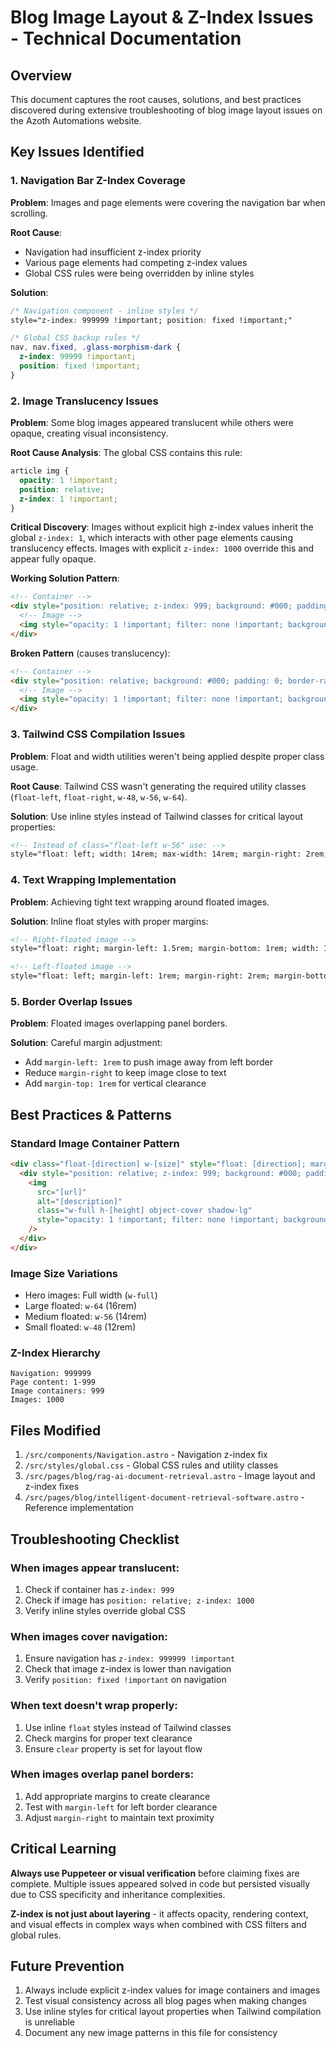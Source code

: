 # Blog Image Layout & Z-Index Issues - Technical Documentation

## Overview
This document captures the root causes, solutions, and best practices discovered during extensive troubleshooting of blog image layout issues on the Azoth Automations website.

## Key Issues Identified

### 1. Navigation Bar Z-Index Coverage
**Problem**: Images and page elements were covering the navigation bar when scrolling.

**Root Cause**: 
- Navigation had insufficient z-index priority
- Various page elements had competing z-index values
- Global CSS rules were being overridden by inline styles

**Solution**:
```css
/* Navigation component - inline styles */
style="z-index: 999999 !important; position: fixed !important;"

/* Global CSS backup rules */
nav, nav.fixed, .glass-morphism-dark {
  z-index: 99999 !important;
  position: fixed !important;
}
```

### 2. Image Translucency Issues
**Problem**: Some blog images appeared translucent while others were opaque, creating visual inconsistency.

**Root Cause Analysis**:
The global CSS contains this rule:
```css
article img {
  opacity: 1 !important;
  position: relative;
  z-index: 1 !important;
}
```

**Critical Discovery**: Images without explicit high z-index values inherit the global `z-index: 1`, which interacts with other page elements causing translucency effects. Images with explicit `z-index: 1000` override this and appear fully opaque.

**Working Solution Pattern**:
```html
<!-- Container -->
<div style="position: relative; z-index: 999; background: #000; padding: 0; border-radius: 12px; overflow: hidden;">
  <!-- Image -->
  <img style="opacity: 1 !important; filter: none !important; background: #000 !important; display: block; position: relative; z-index: 1000;" />
</div>
```

**Broken Pattern** (causes translucency):
```html
<!-- Container -->
<div style="position: relative; background: #000; padding: 0; border-radius: 12px; overflow: hidden;">
  <!-- Image -->
  <img style="opacity: 1 !important; filter: none !important; background: #000 !important; display: block;" />
</div>
```

### 3. Tailwind CSS Compilation Issues
**Problem**: Float and width utilities weren't being applied despite proper class usage.

**Root Cause**: Tailwind CSS wasn't generating the required utility classes (`float-left`, `float-right`, `w-48`, `w-56`, `w-64`).

**Solution**: Use inline styles instead of Tailwind classes for critical layout properties:
```html
<!-- Instead of class="float-left w-56" use: -->
style="float: left; width: 14rem; max-width: 14rem; margin-right: 2rem; margin-bottom: 2.5rem;"
```

### 4. Text Wrapping Implementation
**Problem**: Achieving tight text wrapping around floated images.

**Solution**: Inline float styles with proper margins:
```html
<!-- Right-floated image -->
style="float: right; margin-left: 1.5rem; margin-bottom: 1rem; width: 16rem; max-width: 16rem;"

<!-- Left-floated image -->
style="float: left; margin-left: 1rem; margin-right: 2rem; margin-bottom: 2.5rem; margin-top: 1rem; width: 14rem; max-width: 14rem; clear: left;"
```

### 5. Border Overlap Issues
**Problem**: Floated images overlapping panel borders.

**Solution**: Careful margin adjustment:
- Add `margin-left: 1rem` to push image away from left border
- Reduce `margin-right` to keep image close to text
- Add `margin-top: 1rem` for vertical clearance

## Best Practices & Patterns

### Standard Image Container Pattern
```html
<div class="float-[direction] w-[size]" style="float: [direction]; margin-[adjustments]; width: [size]; max-width: [size]; z-index: 999;">
  <div style="position: relative; z-index: 999; background: #000; padding: 0; border-radius: 8px; overflow: hidden;">
    <img 
      src="[url]" 
      alt="[description]" 
      class="w-full h-[height] object-cover shadow-lg"
      style="opacity: 1 !important; filter: none !important; background: #000 !important; display: block; position: relative; z-index: 1000;"
    />
  </div>
</div>
```

### Image Size Variations
- Hero images: Full width (`w-full`)
- Large floated: `w-64` (16rem)
- Medium floated: `w-56` (14rem)
- Small floated: `w-48` (12rem)

### Z-Index Hierarchy
```
Navigation: 999999
Page content: 1-999
Image containers: 999
Images: 1000
```

## Files Modified
1. `/src/components/Navigation.astro` - Navigation z-index fix
2. `/src/styles/global.css` - Global CSS rules and utility classes
3. `/src/pages/blog/rag-ai-document-retrieval.astro` - Image layout and z-index fixes
4. `/src/pages/blog/intelligent-document-retrieval-software.astro` - Reference implementation

## Troubleshooting Checklist

### When images appear translucent:
1. Check if container has `z-index: 999`
2. Check if image has `position: relative; z-index: 1000`
3. Verify inline styles override global CSS

### When images cover navigation:
1. Ensure navigation has `z-index: 999999 !important`
2. Check that image z-index is lower than navigation
3. Verify `position: fixed !important` on navigation

### When text doesn't wrap properly:
1. Use inline `float` styles instead of Tailwind classes
2. Check margins for proper text clearance
3. Ensure `clear` property is set for layout flow

### When images overlap panel borders:
1. Add appropriate margins to create clearance
2. Test with `margin-left` for left border clearance
3. Adjust `margin-right` to maintain text proximity

## Critical Learning
**Always use Puppeteer or visual verification** before claiming fixes are complete. Multiple issues appeared solved in code but persisted visually due to CSS specificity and inheritance complexities.

**Z-index is not just about layering** - it affects opacity, rendering context, and visual effects in complex ways when combined with CSS filters and global rules.

## Future Prevention
1. Always include explicit z-index values for image containers and images
2. Test visual consistency across all blog pages when making changes
3. Use inline styles for critical layout properties when Tailwind compilation is unreliable
4. Document any new image patterns in this file for consistency